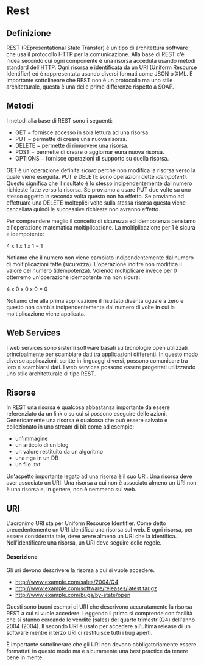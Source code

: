 # Rest

## Definizione
REST (REpresentational State Transfer) è un tipo di architettura software che usa il protocollo 
HTTP per la comunicazione.
Alla base di REST c'è l'idea secondo cui ogni componente è una risorsa acceduta usando metodi
standard dell'HTTP.
Ogni risorsa è identificata da un URI (Uniform Resource Identifier) ed è rappresentata usando 
diversi formati come JSON o XML.
È importante sottolineare che REST non è un protocollo ma uno stile architetturale, questa 
è una delle prime differenze rispetto a SOAP.

## Metodi
I metodi alla base di REST sono i seguenti:

* GET − fornisce accesso in sola lettura ad una risorsa.
* PUT − permette di creare una nuova risorsa.
* DELETE − permette di rimuovere una risorsa.
* POST − permette di creare o aggiornar euna nuova risorsa.
* OPTIONS − fornisce operazioni di supporto su quella risorsa.

GET è un'operazione definita _sicura_ perché non modifica la risorsa verso la quale viene eseguita.
PUT e DELETE sono operazioni dette _idempotenti_. Questo significa che il risultato è lo stesso
indipendentemente dal numero richieste fatte verso la risorsa.
Se proviamo a usare PUT due volte su uno stesso oggetto la seconda volta questo non ha effetto.
Se proviamo ad effettuare una DELETE molteplici volte sulla stessa risorsa questa viene cancellata
quindi le successive richieste non avranno effetto.

Per comprendere meglio il concetto di sicurezza ed idempotenza pensiamo all'operazione matematica
moltiplicazione.
La moltiplicazione per 1 è sicura e idempotente:

4 x 1 x 1 x 1 = 1

Notiamo che il numero non viene cambiato indipendentemente dal numero di moltiplicazioni
fatte (sicurezza). L'operazione inoltre non modifica il valore del numero (idempotenza).
Volendo moltiplicare invece per 0 otterremo un'operazione idempotente ma non sicura:

4 x 0 x 0 x 0 = 0

Notiamo che alla prima applicazione il risultato diventa uguale a zero e questo non cambia 
indipendentemente dal numero di volte in cui la moltiplicazione viene applicata.

## Web Services
I web services sono sistemi software basati su tecnologie open utilizzati principalmente
per scambiare dati tra applicazioni differenti.
In questo modo diverse applicazioni, scritte in linguaggi diversi, possono comunicare tra 
loro e scambiarsi dati.
I web services possono essere progettati utilizzando uno stile architetturale di tipo REST.

## Risorse
In REST una risorsa è qualcosa abbastanza importante da essere referenziato da un link o su
cui si possono eseguire delle azioni.
Genericamente una risorsa è qualcosa che può essere salvato e collezionato in uno stream di bit
come ad esempio:
* un'immagine
* un articolo di un blog
* un valore restituito da un algoritmo
* una riga in un DB
* un file .txt

Un'aspetto importante legato ad una risorsa è il suo URI. Una risorsa deve aver associato
un URI. Una risorsa a cui non è associato almeno un URI non è una risorsa e, in genere,
non è nemmeno sul web.

## URI
L'acronimo URI sta per Uniform Resource Identifier.
Come detto precedentemente un URI identifica una risorsa sul web. E ogni risorsa, per essere
considerata tale, deve avere almeno un URI che la identifica.
Nell'identificare una risorsa, un URI deve seguire delle regole.

#### Descrizione
Gli uri devono descrivere la risorsa a cui si vuole accedere.
* http://www.example.com/sales/2004/Q4
* http://www.example.com/software/releases/latest.tar.gz
* http://www.example.com/bugs/by-state/open

Questi sono buoni esempi di URI che descrivono accuratamente la risorsa REST a cui 
si vuole accedere.
Leggendo il primo si comprende con facilità che si stanno cercando le vendite (sales) del 
quarto trimestr (Q4) dell'anno 2004 (2004).
Il secondo URI è usato per accedere all'ultima release di un software mentre il terzo URI
ci restituisce tutti i bug aperti.

È importante sottolinerare che gli URI non devono obbligatoriamente essere formattati
in questo modo ma è sicuramente una best practice da tenere bene in mente.



